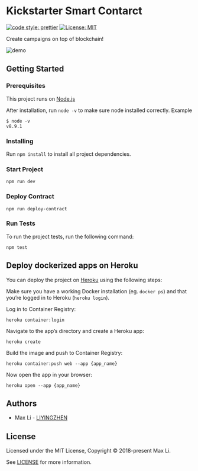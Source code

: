 # Kickstarter Smart Contarct

[![code style: prettier](https://img.shields.io/badge/code_style-prettier-ff69b4.svg?style=flat-square)](https://github.com/prettier/prettier)
[![License: MIT](https://img.shields.io/badge/License-MIT-yellow.svg)](https://opensource.org/licenses/MIT)

Create campaigns on top of blockchain!

![demo](https://user-images.githubusercontent.com/11765228/41504069-9a06c7e8-7216-11e8-9206-44482d255def.png)

## Getting Started

### Prerequisites

This project runs on [Node.js](https://nodejs.org/en/)

After installation, run `node -v` to make sure node installed correctly. Example

```
$ node -v
v8.9.1
```

### Installing

Run `npm install` to install all project dependencies.

### Start Project

```
npm run dev
```

### Deploy Contract

```
npm run deploy-contract
```

### Run Tests

To run the project tests, run the following command:

```
npm test
```

## Deploy dockerized apps on Heroku

You can deploy the project on [Heroku](https://www.heroku.com/) using the following steps:

Make sure you have a working Docker installation (eg. `docker ps`) and that you’re logged in to Heroku (`heroku login`).

Log in to Container Registry:

```
heroku container:login
```

Navigate to the app’s directory and create a Heroku app:

```
heroku create
```

Build the image and push to Container Registry:

```
heroku container:push web --app {app_name}
```

Now open the app in your browser:

```
heroku open --app {app_name}
```

## Authors

- Max Li - [LIYINGZHEN](https://github.com/LIYINGZHEN)

## License

Licensed under the MIT License, Copyright © 2018-present Max Li.

See [LICENSE](LICENSE.md) for more information.

